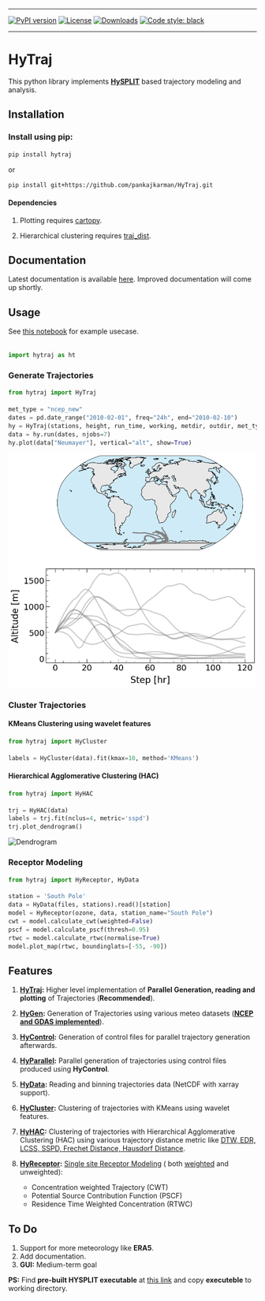 _________________

[![PyPI version](https://badge.fury.io/py/hytraj.svg)](http://badge.fury.io/py/hytraj)
[![License](https://img.shields.io/github/license/mashape/apistatus.svg)](https://pypi.python.org/pypi/hytraj/)
[![Downloads](https://pepy.tech/badge/hytraj)](https://pepy.tech/project/hytraj)
[![Code style: black](https://img.shields.io/badge/code%20style-black-000000.svg)](https://github.com/psf/black)
_________________

# HyTraj

This python library implements [**HySPLIT**](https://www.arl.noaa.gov/hysplit/hysplit/) based trajectory modeling and analysis. 

## Installation

### Install using pip:

```bash
pip install hytraj
```
or

```bash
pip install git+https://github.com/pankajkarman/HyTraj.git
```

#### Dependencies

1. Plotting requires [cartopy](https://anaconda.org/anaconda/cartopy).

2. Hierarchical clustering requires [traj_dist](https://github.com/djjavo/traj-dist/tree/master/traj_dist).

## Documentation

Latest documentation is available [here](https://pankajkarman.github.io/HyTraj/). Improved documentation will come up shortly.

## Usage

See [this notebook](./example/example3.ipynb) for example usecase.

```python

import hytraj as ht
```

### Generate Trajectories

```python
from hytraj import HyTraj

met_type = "ncep_new"
dates = pd.date_range("2010-02-01", freq="24h", end="2010-02-10")
hy = HyTraj(stations, height, run_time, working, metdir, outdir, met_type)
data = hy.run(dates, njobs=7)
hy.plot(data["Neumayer"], vertical="alt", show=True)
```
![Example Trajectories](./example/ex.png)

### Cluster Trajectories

#### KMeans Clustering using wavelet features

```python
from hytraj import HyCluster

labels = HyCluster(data).fit(kmax=10, method='KMeans')
```

#### Hierarchical Agglomerative Clustering (HAC)

```python
from hytraj import HyHAC

trj = HyHAC(data)
labels = trj.fit(nclus=4, metric='sspd')
trj.plot_dendrogram()
```
![Dendrogram](./example/dendrogram.png)

### Receptor Modeling

```python
from hytraj import HyReceptor, HyData

station = 'South Pole'
data = HyData(files, stations).read()[station]
model = HyReceptor(ozone, data, station_name="South Pole")
cwt = model.calculate_cwt(weighted=False)
pscf = model.calculate_pscf(thresh=0.95)
rtwc = model.calculate_rtwc(normalise=True)
model.plot_map(rtwc, boundinglats=[-55, -90])
```

## Features

1. **[HyTraj](./hytraj/__init__.py):** Higher level implementation of **Parallel Generation, reading and plotting** of Trajectories (**Recommended**).

2. **[HyGen](./hytraj/hygen.py):** Generation of Trajectories using various meteo datasets (**[NCEP and GDAS implemented](https://ready.arl.noaa.gov/archives.php)**).

3. **[HyControl](./hytraj/hygen.py):** Generation of control files for parallel trajectory generation afterwards. 

4. **[HyParallel](./hytraj/hygen.py):** Parallel generation of trajectories using control files produced using **HyControl**.

5. **[HyData](./hytraj/hyread.py):** Reading and binning trajectories data (NetCDF with xarray support).

6. **[HyCluster](./hytraj/hycluster.py):** Clustering of trajectories with KMeans using wavelet features.

7. **[HyHAC](./hytraj/hyagg.py):** Clustering of trajectories with Hierarchical Agglomerative Clustering (HAC) using various trajectory distance metric like [DTW, EDR, LCSS, SSPD, Frechet Distance, Hausdorf Distance](https://ieeexplore.ieee.org/document/7464920).

6. **[HyReceptor](./hytraj/hymodel.py):** [Single site Receptor Modeling](https://www.sciencedirect.com/science/article/abs/pii/S1352231002008865?via%3Dihub) ( both [weighted](https://www.sciencedirect.com/science/article/abs/pii/S1352231017303898?via%3Dihub) and unweighted):
    - Concentration weighted Trajectory (CWT)
    - Potential Source Contribution Function (PSCF) 
    - Residence Time Weighted Concentration (RTWC)

## To Do

1. Support for more meteorology like **ERA5**.
2. Add documentation.
3. **GUI:** Medium-term goal 

**PS:** Find **pre-built HYSPLIT executable** at [this link](https://github.com/rich-iannone/splitr/tree/master/extras/) and copy **executeble** to working directory.
